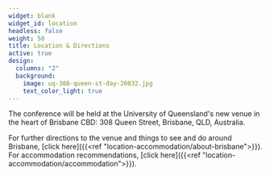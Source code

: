 ```yaml
---
widget: blank
widget_id: location
headless: false
weight: 50
title: Location & Directions
active: true
design:
  columns: "2"
  background:
    image: uq-308-queen-st-day-20032.jpg
    text_color_light: true
---
```


The conference will be held at the University of Queensland's new venue in the heart of Brisbane CBD: 308 Queen Street, Brisbane, QLD, Australia.

<!-- <iframe src="https://www.google.com/maps/embed?pb=!1m18!1m12!1m3!1d3540.072028103268!2d153.02566261193675!3d-27.46701687622245!2m3!1f0!2f0!3f0!3m2!1i1024!2i768!4f13.1!3m3!1m2!1s0x6b915a1ce1fa66c9%3A0xacb477777d2e9734!2s308%20Queen%20St%2C%20Brisbane%20City%20QLD%204000!5e0!3m2!1sen!2sau!4v1683183006441!5m2!1sen!2sau" width="100%" height="" frameborder="0" style="border:0" allowfullscreen></iframe> -->

For further directions to the venue and things to see and do around Brisbane, [click here]({{<ref "location-accommodation/about-brisbane">}}). For accommodation recommendations, [click here]({{<ref "location-accommodation/accommodation">}}).
